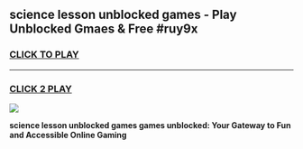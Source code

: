
## science lesson unblocked games - Play Unblocked Gmaes & Free #ruy9x
<h3>
<a href="https://news.freeplayer.one?title=science_lesson_unblocked_games&ref=24F">CLICK TO PLAY</a></h3>
<hr>

<h3>
<a href="https://news.freeplayer.one?title=science_lesson_unblocked_games&ref=24F">CLICK 2 PLAY</a>
  
</h3>

<a href="https://news.freeplayer.one?title=science_lesson_unblocked_games&ref=24F/"><img src="https://clearcache.store/games.png"></a>


**science lesson unblocked games games unblocked: Your Gateway to Fun and Accessible Online Gaming**
